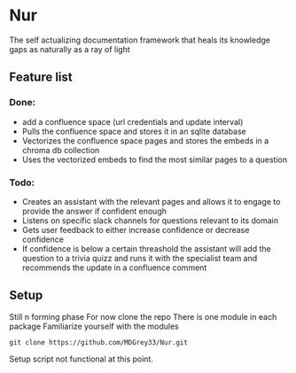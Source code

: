 # Nur
The self actualizing documentation framework that heals its knowledge gaps as naturally as a ray of light

## Feature list
### Done:
- add a confluence space (url credentials and update interval) 
- Pulls the confluence space and stores it in an sqlite database
- Vectorizes the confluence space pages and stores the embeds in a chroma db collection
- Uses the vectorized embeds to find the most similar pages to a question
### Todo:
- Creates an assistant with the relevant pages and allows it to engage to provide the answer if confident enough
- Listens on specific slack channels for questions relevant to its domain
- Gets user feedback to either increase confidence or decrease confidence
- If confidence is below a certain threashold the assistant will add the question to a trivia quizz and runs it with the specialist team and recommends the update in a confluence comment


## Setup
Still n forming phase
For now clone the repo
There is one module in each package
Familiarize yourself with the modules
````
git clone https://github.com/MDGrey33/Nur.git
````
Setup script not functional at this point.
